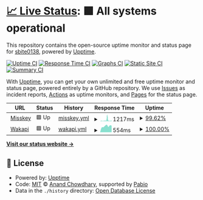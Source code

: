 # [📈 Live Status](https://status.sbite0138.net): <!--live status--> **🟩 All systems operational**

This repository contains the open-source uptime monitor and status page for [sbite0138](https://status.sbite0138.net), powered by [Upptime](https://github.com/upptime/upptime).

[![Uptime CI](https://github.com/sbite0138/upptime/workflows/Uptime%20CI/badge.svg)](https://github.com/sbite0138/upptime/actions?query=workflow%3A%22Uptime+CI%22)
[![Response Time CI](https://github.com/sbite0138/upptime/workflows/Response%20Time%20CI/badge.svg)](https://github.com/sbite0138/upptime/actions?query=workflow%3A%22Response+Time+CI%22)
[![Graphs CI](https://github.com/sbite0138/upptime/workflows/Graphs%20CI/badge.svg)](https://github.com/sbite0138/upptime/actions?query=workflow%3A%22Graphs+CI%22)
[![Static Site CI](https://github.com/sbite0138/upptime/workflows/Static%20Site%20CI/badge.svg)](https://github.com/sbite0138/upptime/actions?query=workflow%3A%22Static+Site+CI%22)
[![Summary CI](https://github.com/sbite0138/upptime/workflows/Summary%20CI/badge.svg)](https://github.com/sbite0138/upptime/actions?query=workflow%3A%22Summary+CI%22)

With [Upptime](https://upptime.js.org), you can get your own unlimited and free uptime monitor and status page, powered entirely by a GitHub repository. We use [Issues](https://github.com/sbite0138/upptime/issues) as incident reports, [Actions](https://github.com/sbite0138/upptime/actions) as uptime monitors, and [Pages](https://status.sbite0138.net) for the status page.

<!--start: status pages-->
<!-- This summary is generated by Upptime (https://github.com/upptime/upptime) -->
<!-- Do not edit this manually, your changes will be overwritten -->
<!-- prettier-ignore -->
| URL | Status | History | Response Time | Uptime |
| --- | ------ | ------- | ------------- | ------ |
| <img alt="" src="https://icons.duckduckgo.com/ip3/misskey.sbite0138.net.ico" height="13"> [Misskey](https://misskey.sbite0138.net/) | 🟩 Up | [misskey.yml](https://github.com/sbite0138/upptime/commits/HEAD/history/misskey.yml) | <details><summary><img alt="Response time graph" src="./graphs/misskey/response-time-week.png" height="20"> 1217ms</summary><br><a href="https://status.sbite0138.net/history/misskey"><img alt="Response time 638" src="https://img.shields.io/endpoint?url=https%3A%2F%2Fraw.githubusercontent.com%2Fsbite0138%2Fupptime%2FHEAD%2Fapi%2Fmisskey%2Fresponse-time.json"></a><br><a href="https://status.sbite0138.net/history/misskey"><img alt="24-hour response time 725" src="https://img.shields.io/endpoint?url=https%3A%2F%2Fraw.githubusercontent.com%2Fsbite0138%2Fupptime%2FHEAD%2Fapi%2Fmisskey%2Fresponse-time-day.json"></a><br><a href="https://status.sbite0138.net/history/misskey"><img alt="7-day response time 1217" src="https://img.shields.io/endpoint?url=https%3A%2F%2Fraw.githubusercontent.com%2Fsbite0138%2Fupptime%2FHEAD%2Fapi%2Fmisskey%2Fresponse-time-week.json"></a><br><a href="https://status.sbite0138.net/history/misskey"><img alt="30-day response time 798" src="https://img.shields.io/endpoint?url=https%3A%2F%2Fraw.githubusercontent.com%2Fsbite0138%2Fupptime%2FHEAD%2Fapi%2Fmisskey%2Fresponse-time-month.json"></a><br><a href="https://status.sbite0138.net/history/misskey"><img alt="1-year response time 643" src="https://img.shields.io/endpoint?url=https%3A%2F%2Fraw.githubusercontent.com%2Fsbite0138%2Fupptime%2FHEAD%2Fapi%2Fmisskey%2Fresponse-time-year.json"></a></details> | <details><summary><a href="https://status.sbite0138.net/history/misskey">99.62%</a></summary><a href="https://status.sbite0138.net/history/misskey"><img alt="All-time uptime 98.83%" src="https://img.shields.io/endpoint?url=https%3A%2F%2Fraw.githubusercontent.com%2Fsbite0138%2Fupptime%2FHEAD%2Fapi%2Fmisskey%2Fuptime.json"></a><br><a href="https://status.sbite0138.net/history/misskey"><img alt="24-hour uptime 99.16%" src="https://img.shields.io/endpoint?url=https%3A%2F%2Fraw.githubusercontent.com%2Fsbite0138%2Fupptime%2FHEAD%2Fapi%2Fmisskey%2Fuptime-day.json"></a><br><a href="https://status.sbite0138.net/history/misskey"><img alt="7-day uptime 99.62%" src="https://img.shields.io/endpoint?url=https%3A%2F%2Fraw.githubusercontent.com%2Fsbite0138%2Fupptime%2FHEAD%2Fapi%2Fmisskey%2Fuptime-week.json"></a><br><a href="https://status.sbite0138.net/history/misskey"><img alt="30-day uptime 99.91%" src="https://img.shields.io/endpoint?url=https%3A%2F%2Fraw.githubusercontent.com%2Fsbite0138%2Fupptime%2FHEAD%2Fapi%2Fmisskey%2Fuptime-month.json"></a><br><a href="https://status.sbite0138.net/history/misskey"><img alt="1-year uptime 98.95%" src="https://img.shields.io/endpoint?url=https%3A%2F%2Fraw.githubusercontent.com%2Fsbite0138%2Fupptime%2FHEAD%2Fapi%2Fmisskey%2Fuptime-year.json"></a></details>
| <img alt="" src="https://icons.duckduckgo.com/ip3/wakapi.sbite0138.net.ico" height="13"> [Wakapi](https://wakapi.sbite0138.net/) | 🟩 Up | [wakapi.yml](https://github.com/sbite0138/upptime/commits/HEAD/history/wakapi.yml) | <details><summary><img alt="Response time graph" src="./graphs/wakapi/response-time-week.png" height="20"> 554ms</summary><br><a href="https://status.sbite0138.net/history/wakapi"><img alt="Response time 613" src="https://img.shields.io/endpoint?url=https%3A%2F%2Fraw.githubusercontent.com%2Fsbite0138%2Fupptime%2FHEAD%2Fapi%2Fwakapi%2Fresponse-time.json"></a><br><a href="https://status.sbite0138.net/history/wakapi"><img alt="24-hour response time 601" src="https://img.shields.io/endpoint?url=https%3A%2F%2Fraw.githubusercontent.com%2Fsbite0138%2Fupptime%2FHEAD%2Fapi%2Fwakapi%2Fresponse-time-day.json"></a><br><a href="https://status.sbite0138.net/history/wakapi"><img alt="7-day response time 554" src="https://img.shields.io/endpoint?url=https%3A%2F%2Fraw.githubusercontent.com%2Fsbite0138%2Fupptime%2FHEAD%2Fapi%2Fwakapi%2Fresponse-time-week.json"></a><br><a href="https://status.sbite0138.net/history/wakapi"><img alt="30-day response time 773" src="https://img.shields.io/endpoint?url=https%3A%2F%2Fraw.githubusercontent.com%2Fsbite0138%2Fupptime%2FHEAD%2Fapi%2Fwakapi%2Fresponse-time-month.json"></a><br><a href="https://status.sbite0138.net/history/wakapi"><img alt="1-year response time 613" src="https://img.shields.io/endpoint?url=https%3A%2F%2Fraw.githubusercontent.com%2Fsbite0138%2Fupptime%2FHEAD%2Fapi%2Fwakapi%2Fresponse-time-year.json"></a></details> | <details><summary><a href="https://status.sbite0138.net/history/wakapi">100.00%</a></summary><a href="https://status.sbite0138.net/history/wakapi"><img alt="All-time uptime 99.99%" src="https://img.shields.io/endpoint?url=https%3A%2F%2Fraw.githubusercontent.com%2Fsbite0138%2Fupptime%2FHEAD%2Fapi%2Fwakapi%2Fuptime.json"></a><br><a href="https://status.sbite0138.net/history/wakapi"><img alt="24-hour uptime 100.00%" src="https://img.shields.io/endpoint?url=https%3A%2F%2Fraw.githubusercontent.com%2Fsbite0138%2Fupptime%2FHEAD%2Fapi%2Fwakapi%2Fuptime-day.json"></a><br><a href="https://status.sbite0138.net/history/wakapi"><img alt="7-day uptime 100.00%" src="https://img.shields.io/endpoint?url=https%3A%2F%2Fraw.githubusercontent.com%2Fsbite0138%2Fupptime%2FHEAD%2Fapi%2Fwakapi%2Fuptime-week.json"></a><br><a href="https://status.sbite0138.net/history/wakapi"><img alt="30-day uptime 99.96%" src="https://img.shields.io/endpoint?url=https%3A%2F%2Fraw.githubusercontent.com%2Fsbite0138%2Fupptime%2FHEAD%2Fapi%2Fwakapi%2Fuptime-month.json"></a><br><a href="https://status.sbite0138.net/history/wakapi"><img alt="1-year uptime 99.99%" src="https://img.shields.io/endpoint?url=https%3A%2F%2Fraw.githubusercontent.com%2Fsbite0138%2Fupptime%2FHEAD%2Fapi%2Fwakapi%2Fuptime-year.json"></a></details>

<!--end: status pages-->

[**Visit our status website →**](https://status.sbite0138.net)

## 📄 License

- Powered by: [Upptime](https://github.com/upptime/upptime)
- Code: [MIT](./LICENSE) © [Anand Chowdhary](https://anandchowdhary.com), supported by [Pabio](https://pabio.com)
- Data in the `./history` directory: [Open Database License](https://opendatacommons.org/licenses/odbl/1-0/)
